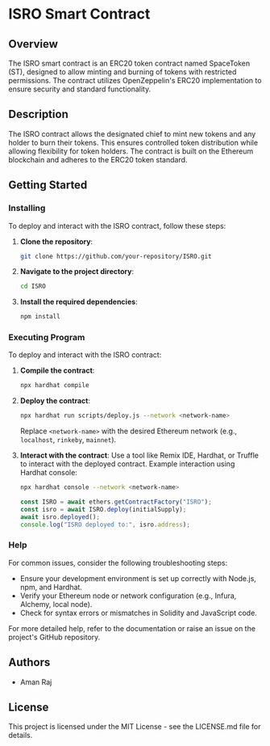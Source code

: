 # ISRO Smart Contract

## Overview
The ISRO smart contract is an ERC20 token contract named SpaceToken (ST), designed to allow minting and burning of tokens with restricted permissions. The contract utilizes OpenZeppelin's ERC20 implementation to ensure security and standard functionality.

## Description
The ISRO contract allows the designated chief to mint new tokens and any holder to burn their tokens. This ensures controlled token distribution while allowing flexibility for token holders. The contract is built on the Ethereum blockchain and adheres to the ERC20 token standard.

## Getting Started

### Installing
To deploy and interact with the ISRO contract, follow these steps:

1. **Clone the repository**:
    ```bash
    git clone https://github.com/your-repository/ISRO.git
    ```
2. **Navigate to the project directory**:
    ```bash
    cd ISRO
    ```
3. **Install the required dependencies**:
    ```bash
    npm install
    ```

### Executing Program
To deploy and interact with the ISRO contract:

1. **Compile the contract**:
    ```bash
    npx hardhat compile
    ```
2. **Deploy the contract**:
    ```bash
    npx hardhat run scripts/deploy.js --network <network-name>
    ```
    Replace `<network-name>` with the desired Ethereum network (e.g., `localhost`, `rinkeby`, `mainnet`).

3. **Interact with the contract**:
    Use a tool like Remix IDE, Hardhat, or Truffle to interact with the deployed contract. Example interaction using Hardhat console:
    ```bash
    npx hardhat console --network <network-name>
    ```
    ```javascript
    const ISRO = await ethers.getContractFactory("ISRO");
    const isro = await ISRO.deploy(initialSupply);
    await isro.deployed();
    console.log("ISRO deployed to:", isro.address);
    ```

### Help
For common issues, consider the following troubleshooting steps:

- Ensure your development environment is set up correctly with Node.js, npm, and Hardhat.
- Verify your Ethereum node or network configuration (e.g., Infura, Alchemy, local node).
- Check for syntax errors or mismatches in Solidity and JavaScript code.

For more detailed help, refer to the documentation or raise an issue on the project's GitHub repository.

## Authors
- Aman Raj

## License
This project is licensed under the MIT License - see the LICENSE.md file for details.
